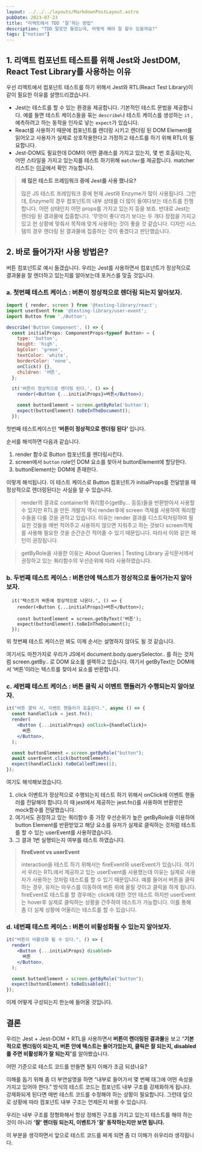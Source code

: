 ```yaml
---
layout: ../../../layouts/MarkdownPostLayout.astro
pubDate: 2023-07-23
title: "리액트에서 TDD ‘잘’하는 방법"
description: "TDD 말로만 들었는데, 어떻게 해야 잘 할수 있을까요?"
tags: ["notion"]
---
```


## **1. 리액트 컴포넌트 테스트를 위해 Jest와 JestDOM, React Test Library를 사용하는 이유**

우선 리액트에서 컴포넌트 테스트를 하기 위해서 Jest와 RTL(React Test Library)이 같이 필요한 이유를 설명드리겠습니다.

- Jest는 테스트를 할 수 있는 환경을 제공합니다. 기본적인 테스트 문법을 제공합니다. 예를 들면 테스트 케이스들을 묶는 `describe`나 테스트 케이스를 생성하는 `it` , 예측하려고 하는 동작을 인자로 넣는 `expect`가 있습니다.
- React를 사용하기 때문에 컴포넌트를 렌더링 시키고 렌더링 된 DOM Element를 읽어오고 사용자가 실제로 상호작용한다고 가정하고 테스트를 하기 위해 RTL이 필요합니다.
- Jest-DOM도 필요한데 DOM이 어떤 클래스를 가지고 있는지, 몇 번 호출되는지, 어떤 스타일을 가지고 있는지를 테스트 하기위해 `matcher`를 제공합니다. matcher 리스트는 [이곳](https://github.com/testing-library/jest-dom#table-of-contents)에서 확인 가능합니다.

> **왜 많은 테스트 프레임워크 중에 Jest를 사용 했나요?**
>
> 많은 JS 테스트 프레임워크 중에 현재 Jest와 Enzyme가 많이 사용됩니다. 그런데, Enzyme의 경우 컴포넌트의 내부 상태를 더 많이 들여다보는 테스트를 진행합니다. 어떤 상태인지 어떤 props를 가지고 있는지 등을 보죠. 반대로 Jest는 렌더링 된 결과물에 집중합니다. ‘무엇이 좋다’라기 보다는 두 개다 장점을 가지고 있고 현 상황에 맞춰서 목적에 맞게 사용하는 것이 좋을 것 같습니다. 디자인 시스템의 경우 렌더링 된 결과물에 집중하는 것이 좋겠다고 판단했습니다.

## **2. 바로 들어가자! 사용 방법은?**

버튼 컴포넌트로 예시 들겠습니다. 우리는 Jest를 사용하면서 컴포넌트가 정상적으로 결과물을 잘 렌더하고 있는지를 알아보는데 포커스를 맞출 것입니다.

### a. 첫번째 테스트 케이스 : 버튼이 정상적으로 렌더링 되는지 알아보자.

```jsx
import { render, screen } from '@testing-library/react';
import userEvent from '@testing-library/user-event';
import Button from './Button';

describe('Button Component', () => {
  const initialProps: ComponentProps<typeof Button> = {
    type: 'button',
    height: 'high',
    bgColor: 'green',
    textColor: 'white',
    borderColor: 'none',
    onClick() {},
    children: '버튼',
  };

  it('버튼이 정상적으로 렌더링 된다.', () => {
    render(<Button {...initialProps}>버튼</Button>);

    const buttonElement = screen.getByRole('button');
    expect(buttonElement).toBeInTheDocument();
  });
```

첫번째 테스트케이스인 **‘버튼이 정상적으로 렌더링 된다’** 입니다.

순서를 해석하면 다음과 같습니다.

1. render 함수로 Button 컴포넌트를 렌더링시킨다.
2. screen에서 `button` role인 DOM 요소를 찾아서 buttonElement에 할당한다.
3. buttonElement는 DOM에 존재한다.

이렇게 해석됩니다. 이 테스트 케이스로 Button 컴포넌트가 initialProps를 전달받을 때 정상적으로 렌더링된다는 사실을 알 수 있습니다.

> render의 결과로 container와 쿼리함수(getBy... 등등)들을 반환받아서 사용할 수 있지만 RTL을 만든 개발자 역시 render후에 screen 객체를 사용하여 쿼리함수들을 다룰 것을 권하고 있습니다. 이유는 render 결과를 디스트럭처링하여 필요한 것들을 매번 적어주고 사용하지 않으면 지워주고 하는 것보다 screen객체를 사용해 필요한 것을 순간순간 적어줄 수 있기 때문입니다. 따라서 이와 같은 패턴이 권장됩니다.

> getByRole을 사용한 이유는 About Queries | Testing Library 공식문서에서 권장하고 있는 쿼리함수의 우선순위에 따라 사용하였습니다.

### b. 두번째 테스트 케이스 : 버튼안에 텍스트가 정상적으로 들어가는지 알아보자.

```
  it('텍스트가 버튼에 정상적으로 나온다.', () => {
    render(<Button {...initialProps}>버튼</Button>);

    const buttonElement = screen.getByText('버튼');
    expect(buttonElement).toBeInTheDocument();
  });

```

위 첫번째 테스트 케이스만 봐도 이제 순서는 설명하지 않아도 될 것 같습니다.

여기서도 마찬가지로 우리가 JS에서 document.body.querySelector.. 를 하는 것처럼 screen.getBy.. 로 DOM 요소를 셀렉하고 있습니다. 여기서 getByText는 DOM에서 ‘버튼’이라는 텍스트를 찾아서 요소를 반환합니다.

### c. 세번째 테스트 케이스 : 버튼 클릭 시 이벤트 핸들러가 수행되는지 알아보자.

```jsx
it("버튼 클릭 시, 이벤트 핸들러가 호출된다.", async () => {
  const handleClick = jest.fn();
  render(
    <Button {...initialProps} onClick={handleClick}>
      버튼
    </Button>,
  );

  const buttonElement = screen.getByRole("button");
  await userEvent.click(buttonElement);
  expect(handleClick).toBeCalledTimes(1);
});
```

여기도 해석해보겠습니다.

1. click 이벤트가 정상적으로 수행되는지 테스트 하기 위해서 onClick에 이벤트 핸들러를 전달해야 합니다.이 때 jest에서 제공하는 jest.fn()를 사용하여 반환받은 mock함수를 전달했습니다.
2. 여기서도 권장하고 있는 쿼리함수 중 가장 우선순위가 높은 getByRole을 이용하여 button Element를 반환받았고 해당 요소를 유저가 실제로 클릭하는 것처럼 테스트를 할 수 있는 userEvent를 사용하였습니다.
3. 그 결과 1번 실행되는지 여부를 테스트 하였습니다.

> **fireEvent vs userEvent**
>
> interaction을 테스트 하기 위해서는 fireEvent와 userEvent가 있습니다. 여기서 우리는 RTL에서 제공하고 있는 userEvent를 사용했는데 이유는 실제로 사용자가 사용하는 것처럼 테스트를 할 수 있기 때문입니다. 예를 들어서 버튼을 클릭하는 경우, 유저는 마우스를 이동하여 버튼 위에 올릴 것이고 클릭을 하게 됩니다. fireEvent로 테스트를 할 경우에는 click에 대한 것만 테스트 하지만 userEvent는 hover후 실제로 클릭하는 상황을 간주하여 테스트가 가능합니다. 이를 통해 좀 더 실제 상황에 어울리는 테스트를 할 수 있습니다.

### d. 네번째 테스트 케이스 : 버튼이 비활성화될 수 있는지 알아보자.

```jsx
it("버튼이 비활성화 될 수 있다.", () => {
  render(
    <Button {...initialProps} disabled>
      버튼
    </Button>,
  );

  const buttonElement = screen.getByRole("button");
  expect(buttonElement).toBeDisabled();
});
```

이제 어떻게 구성되는지 한눈에 들어올 것입니다.

## **결론**

우리는 Jest + Jest-DOM + RTL을 사용하면서 **버튼이 렌더링된 결과물**을 보고 “**기본적으로 렌더링이 되는지, 버튼 안에 텍스트는 들어가있는지, 클릭은 잘 되는지, disabled를 주면 비활성화가 잘 되는지**”를 알아봤습니다.

어떤 기준으로 테스트 코드를 만들면 될지 이해가 조금 되셨나요?

이해를 돕기 위해 좀 더 부연설명을 하면 “내부로 들어가서 몇 번째 태그에 어떤 속성을 가지고 있어야 한다.” 방식의 테스트 코드는 컴포넌트 내부 구조를 강제화하게 됩니다. 강제화되게 된다면 매번 테스트 코드를 수정해야 하는 상황이 필요합니다. 그런데 앞으로 상황에 따라 컴포넌트 내부 구조는 언제든지 바뀔 수 있습니다.

우리는 내부 구조를 정형화해서 항상 정해진 구조를 가지고 있는지 테스트를 해야 하는 것이 아니라 **‘잘' 렌더링 되는지, 이벤트가 '잘' 동작하는지만 보면 됩니다.**

이 부분을 생각하면서 앞으로 테스트 코드를 짜게 되면 좀 더 이해가 쉬우리라 생각됩니다.
